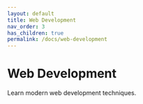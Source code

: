 ```yaml
---
layout: default
title: Web Development
nav_order: 3
has_children: true
permalink: /docs/web-development
---
```


# Web Development

Learn modern web development techniques.